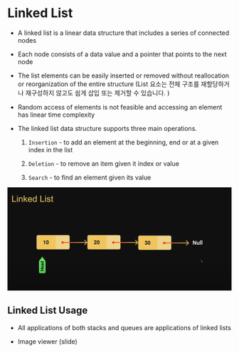 # Linked List

- A linked list is a linear data structure that includes a series of connected nodes

- Each node consists of a data value and a pointer that points to the next node

- The list elements can be easily inserted or removed without reallocation or reorganization of the entire structure
(List 요소는 전체 구조를 재할당하거나 재구성하지 않고도 쉽게 삽입 또는 제거할 수 있습니다.
)

- Random access of elements is not feasible and accessing an element has linear time complexity

- The linked list data structure supports three main operations.

    1. `Insertion` - to add an element at the beginning, end or at a given index in the list

    2. `Deletion` - to remove an item given it index or value

    3. `Search` - to find an element given its value

![Linked List](../Resources/Linked-list.png)


## Linked List Usage

- All applications of both stacks and queues are applications of linked lists

- Image viewer (slide)